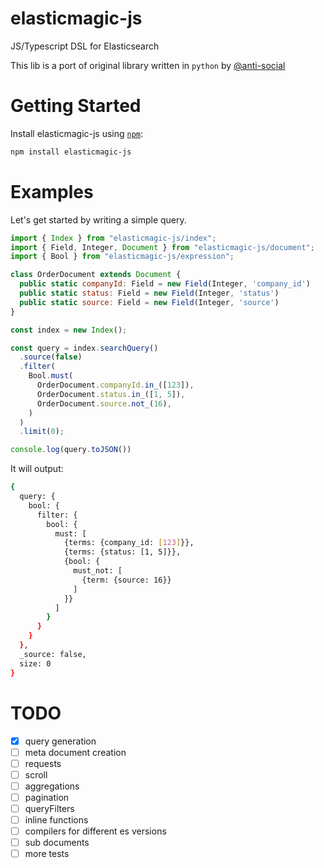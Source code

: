 elasticmagic-js
===============

JS/Typescript DSL for Elasticsearch

This lib is a port of original library written in `python` by [@anti-social]( https://github.com/anti-social/elasticmagic )

# Getting Started

Install elasticmagic-js using [`npm`](https://www.npmjs.com/):

```bash
npm install elasticmagic-js
```

# Examples

Let's get started by writing a simple query.

```javascript
import { Index } from "elasticmagic-js/index";
import { Field, Integer, Document } from "elasticmagic-js/document";
import { Bool } from "elasticmagic-js/expression";

class OrderDocument extends Document {
  public static companyId: Field = new Field(Integer, 'company_id')
  public static status: Field = new Field(Integer, 'status')
  public static source: Field = new Field(Integer, 'source')
}

const index = new Index();

const query = index.searchQuery()
  .source(false)
  .filter(
    Bool.must(
      OrderDocument.companyId.in_([123]),
      OrderDocument.status.in_([1, 5]),
      OrderDocument.source.not_(16),
    )
  )
  .limit(0);

console.log(query.toJSON())
```

It will output:

```bash
{
  query: {
    bool: {
      filter: {
        bool: {
          must: [
            {terms: {company_id: [123]}},
            {terms: {status: [1, 5]}},
            {bool: {
              must_not: [
                {term: {source: 16}}
              ]
            }}
          ]
        }
      }
    }
  },
  _source: false,
  size: 0
}
```

# TODO

- [x] query generation
- [ ] meta document creation
- [ ] requests
- [ ] scroll
- [ ] aggregations
- [ ] pagination
- [ ] queryFilters
- [ ] inline functions
- [ ] compilers for different es versions
- [ ] sub documents
- [ ] more tests
